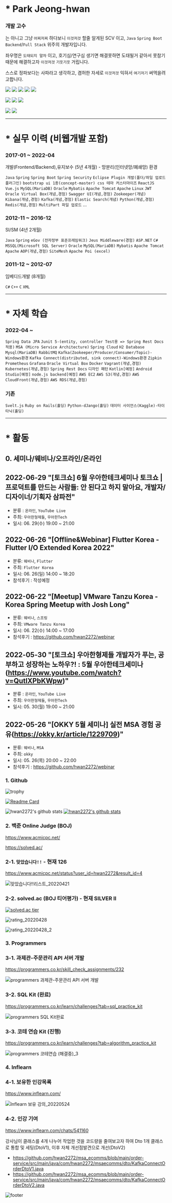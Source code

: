 <!--![header](https://capsule-render.vercel.app/api?type=waving&color=timeGradient&height=200&section=header&text=Hello%20World&animation=twinkling&fontSize=50&fontColor=64ffe2)
-->

# * Park Jeong-hwan 

### 개발 고수

는 아니고 그냥 `어찌저찌` 하다보니 `이것저것` 할줄 알게된 SCV 이고, `Java` `Spring Boot` `Backend`/`Full Stack` 위주의 개발자입니다.

좌우명은 `도태되지 말자` 이고, 호기심/연구심 생기면 해결못하면 도태될거 같아서 못참기 때문에 해결하고자 `이것저것` `기웃기웃` 거립니다.

스스로 정파보다는 사파라고 생각하고, 겸허한 자세로 `이것저것` 익혀서 `여기저기` 써먹을려고합니다.



<img src="https://img.shields.io/badge/JAVA-007396?style=for-the-badge&logo=java&logoColor=white"> <img src="https://img.shields.io/badge/Spring-6DB33F?style=for-the-badge&logo=Spring&logoColor=white"> <img src="https://img.shields.io/badge/mysql-4479A1?style=for-the-badge&logo=mysql&logoColor=white"> <img src="https://img.shields.io/badge/mariaDB-003545?style=for-the-badge&logo=mariaDB&logoColor=white"> <img src="https://img.shields.io/badge/oracle-F80000?style=for-the-badge&logo=oracle&logoColor=white"> 

<img src="https://img.shields.io/badge/jquery-0769AD?style=for-the-badge&logo=jquery&logoColor=white"> <img src="https://img.shields.io/badge/react-61DAFB?style=for-the-badge&logo=react&logoColor=black"> <img src="https://img.shields.io/badge/vue.js-4FC08D?style=for-the-badge&logo=vue.js&logoColor=white"> 

<img src="https://img.shields.io/badge/linux-FCC624?style=for-the-badge&logo=linux&logoColor=black"> <img src="https://img.shields.io/badge/apache tomcat-F8DC75?style=for-the-badge&logo=apachetomcat&logoColor=white">         


---------------
# * 실무 이력 (비웹개발 포함)

### 2017-01 ~ 2022-04

개발(Frontend/Backend),유지보수 (5년 4개월) - 망분리(인터넷망/폐쇄망) 환경

`Java` `Spring` `Spring Boot` `Spring Security` `Eclipse Plugin 개발(폴더/파일 업로드 플러그인)` `bootstrap ui 1종(concept-master) css 테마 커스터마이즈` `ReactJS` `Vue.js` `MySQL(MariaDB)` `Oracle` `Mybatis` `Apache Tomcat` `Apache` `Linux` `JWT` `Oracle Virtual Box(개념,경험)` `Swagger UI(개념,경험)` `Zookeeper(개념)` `Kibana(개념,경험)` `Kafka(개념,경험)` `Elastic Search(개념)` `Python(개념,경험)` `Redis(개념,경험)` `MultiPart 파일 업로드` ...


### 2012-11 ~ 2016-12

SI/SM (4년 2개월)

`Java` `Spring` `eGov (전자정부 표준프레임워크)` `Jeus Middleware(경험)` `ASP.NET` `C#` `MSSQL(Microsoft SQL Server)` `Oracle` `MySQL(MariaDB)` `Mybatis` `Apache Tomcat` `Apache` `AOP(개념,경험)` `SiteMesh` `Apache Poi (excel)`


### 2011-12 ~ 2012-07

임베디드개발 (8개월)

`C#` `C++` `C` `XML`         


---------------
# * 자체 학습

### 2022-04 ~ 

`Spring Data JPA` `Junit 5-(entity, controller Test용 => Spring Rest Docs적용)` `MSA (Micro Service Architecture)` `Spring Cloud` `H2 Database` `Mysql(MariaDB)` `RabbitMQ` `Kafka(Zookeeper/Producer/Consumer/Topic)-Windows환경` `Kafka Connect(distributed, sink connect)-Windows환경` `Zipkin` `Prometheus` `Grafana` `Oracle Virtual Box` `Docker` `Vagrant(개념,경험)` `Kubernetes(개념,경험)` `Spring Rest Docs` `디자인 패턴` `Kotlin[예정]` `Android Studio[예정]` `node.js backend[예정]` `AWS EC2` `AWS S3(개념,경험)` `AWS CloudFront(개념,경험)` `AWS RDS(개념,경험)`

### 기존

`Svelt.js` `Ruby on Rails(홀딩)` `Python-dJango(홀딩)` `데이터 사이언스(Kaggle)-타이타닉(홀딩)`




---------------
# * 활동


## 0. 세미나/웨비나/오프라인/온라인



## 2022-06-29 "[토크쇼] 6월 우아한테크세미나 토크쇼 | 프로덕트를 만드는 사람들: 안 된다고 하지 말아요, 개발자/디자이너/기획자 삼파전"

- 분류 : `온라인`, `YouTube Live`
- 주최: `우아한형제들`, `우아한Tech`
- 일시: 06. 29(수) 19:00 ~ 21:00

## 2022-06-26 "[Offline&Webinar] Flutter Korea - Flutter I/O Extended Korea 2022"

- 분류: `웨비나`, `Flutter`
- 주최: `Flutter Korea`
- 일시: 06. 26(일) 14:00 ~ 18:20
- 참석후기 : 작성예정

## 2022-06-22 "[Meetup] VMware Tanzu Korea - Korea Spring Meetup with Josh Long"

- 분류: `웨비나`, `스프링`
- 주최: `VMware Tanzu Korea`
- 일시: 06. 22(수) 14:00 ~ 17:00
- 참석후기 : https://github.com/hwan2272/webinar

## 2022-05-30 "[토크쇼] 우아한형제들 개발자가 푸는, 공부하고 성장하는 노하우?! : 5월 우아한테크세미나(https://www.youtube.com/watch?v=QutIXPbKWpw)"

- 분류 : `온라인`, `YouTube Live`
- 주최: `우아한형제들`, `우아한Tech`
- 일시: 05. 30(월) 19:00 ~ 21:00

## 2022-05-26 "[OKKY 5월 세미나] 실전 MSA 경험 공유(https://okky.kr/article/1229709)"

- 분류: `웨비나`, `MSA`
- 주최: `okky`
- 일시: 05. 26(목) 20:00 ~ 22:00
- 참석후기 : https://github.com/hwan2272/webinar



### 1. Github

![trophy](https://github-profile-trophy.vercel.app/?username=hwan2272&theme=nord&column=4)

[![Readme Card](https://github-readme-stats.vercel.app/api/pin/?username=hwan2272&repo=msa_ecomms&show_owner=true&theme=maroongold)](https://github.com/hwan2272/msa_ecomms)

![hwan2272's github stats](https://github-readme-stats.vercel.app/api?username=hwan2272&show_icons=true&theme=nord)
[![hwan2272's github stats](https://github-readme-stats.vercel.app/api/top-langs/?username=hwan2272&show_icons=true&icon_color=004386&layout=compact&theme=nord)](https://github.com/hwan2272)


### 2. 백준 Online Judge (BOJ)

https://www.acmicpc.net/

https://solved.ac/


### 2-1. `맞았습니다!!` - 현재 126

https://www.acmicpc.net/status?user_id=hwan2272&result_id=4

![맞았습니다!!리스트_20220421](https://user-images.githubusercontent.com/65170244/164453450-4f07f8df-3974-4e99-b048-6574c9c16e52.jpg)


### 2-2. solved.ac (BOJ 티어평가) - 현재 SILVER II

[![solved.ac tier](http://mazassumnida.wtf/api/v2/generate_badge?boj=hwan2272)](https://solved.ac/hwan2272)

![rating_20220428](https://user-images.githubusercontent.com/65170244/165758053-6458f7e8-4de9-475a-ae91-80c5577ead47.jpg)

![rating_20220428_2](https://user-images.githubusercontent.com/65170244/165758651-11f030cc-4af9-4e65-91fb-366e78e6b422.jpg)


### 3. Programmers

### 3-1. 과제관-주문관리 API 서버 개발
https://programmers.co.kr/skill_check_assignments/232

![programmers 과제관-주문관리 API 서버 개발](https://user-images.githubusercontent.com/65170244/161106637-70572cf8-0cb7-465e-b82c-c1872a5d8192.png)


### 3-2. SQL Kit (완료)
https://programmers.co.kr/learn/challenges?tab=sql_practice_kit

![programmers SQL Kit완료](https://user-images.githubusercontent.com/65170244/161099567-3d1b96fd-d856-4f10-8eff-ce571606ec8f.png)


### 3-3. 코테 연습 Kit (진행)
https://programmers.co.kr/learn/challenges?tab=algorithm_practice_kit

![programmers 코테연습 (해결중)_3](https://user-images.githubusercontent.com/65170244/162095297-aa15ea93-6a1c-4115-a64c-7316e433c4fd.png)


### 4. Inflearn 

### 4-1. 보유한 인강목록

https://www.inflearn.com/

![Inflearn 보유 강의_20220524](https://user-images.githubusercontent.com/65170244/169959912-892a4a52-3bdb-4988-a81f-e53d8ec60fa8.jpg)

### 4-2. 인강 기여

https://www.inflearn.com/chats/541160

강사님이 클래스를 4개 나누어 작업한 것을 코드량을 줄여보고자 하여 Dto 1개 클래스로 통합 및 세팅(DtoV1), 이후 자체 개선점발견으로 개선(DtoV2)
- https://github.com/hwan2272/msa_ecomms/blob/main/order-service/src/main/java/com/hwan2272/msaecomms/dto/KafkaConnectOrderDtoV1.java
- https://github.com/hwan2272/msa_ecomms/blob/main/order-service/src/main/java/com/hwan2272/msaecomms/dto/KafkaConnectOrderDtoV2.java



![footer](https://capsule-render.vercel.app/api?type=waving&color=timeGradient&height=150&section=footer&text=Best%20Regards.&animation=twinkling&fontSize=50&fontColor=64ffe2)
